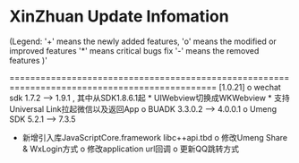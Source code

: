 # XinZhuan Update Infomation
(Legend: '+' means the newly added features,
'o' means the modified or improved features
'*' means critical bugs fix
'-' means the removed features )'

==============================================================================================
[1.0.21]
 o wechat sdk  1.7.2 —> 1.9.1 , 其中从SDK1.8.6.1起 * UIWebview切换成WKWebview * 支持Universal Link拉起微信以及返回App
 o BUADK 3.3.0.2 —> 4.0.0.1
 o Umeng SDK 5.2.1 —> 7.3.5 
 + 新增引入库JavaScriptCore.framework libc++api.tbd
 o 修改Umeng Share & WxLogin方式
 o 修改application url回调
 o 更新QQ跳转方式
